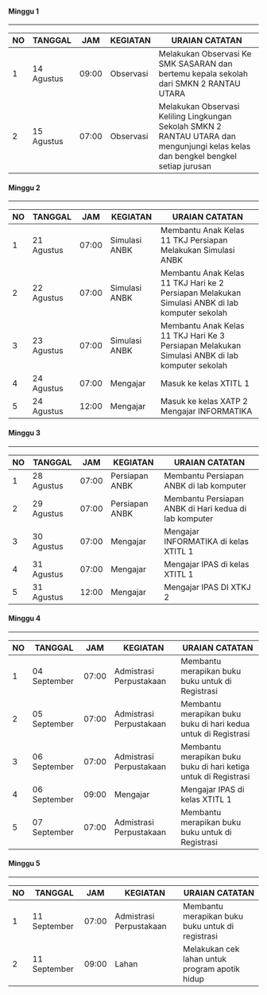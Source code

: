 #### Minggu 1
___

| NO | TANGGAL | JAM | KEGIATAN | URAIAN CATATAN |
| --- | --- | --- | --- | --- |
| 1 | 14 Agustus | 09:00 | Observasi | Melakukan Observasi Ke SMK SASARAN dan bertemu kepala sekolah dari SMKN 2 RANTAU UTARA |
| 2 | 15 Agustus | 07:00 | Observasi | Melakukan Observasi Keliling Lingkungan Sekolah SMKN 2 RANTAU UTARA dan mengunjungi kelas kelas dan bengkel bengkel setiap jurusan |

#### Minggu 2
___

| NO | TANGGAL | JAM | KEGIATAN | URAIAN CATATAN |
| --- | --- | --- | --- | --- |
| 1 | 21 Agustus | 07:00 | Simulasi ANBK | Membantu Anak Kelas 11 TKJ Persiapan Melakukan Simulasi ANBK |
| 2 | 22 Agustus | 07:00 | Simulasi ANBK | Membantu Anak Kelas 11 TKJ Hari ke 2 Persiapan Melakukan Simulasi ANBK di lab komputer sekolah |
| 3 | 23 Agustus | 07:00 | Simulasi ANBK | Membantu Anak Kelas 11 TKJ Hari Ke 3 Persiapan Melakukan Simulasi ANBK di lab komputer sekolah |
| 4 | 24 Agustus | 07:00 | Mengajar | Masuk ke kelas XTITL 1|
| 5 | 24 Agustus | 12:00 | Mengajar | Masuk ke kelas XATP 2 Mengajar INFORMATIKA |

#### Minggu 3
___

| NO | TANGGAL | JAM | KEGIATAN | URAIAN CATATAN |
| --- | --- | --- | --- | --- |
| 1 | 28 Agustus | 07:00 | Persiapan ANBK | Membantu Persiapan ANBK di lab komputer |
| 2 | 29 Agustus | 07:00 | Persiapan ANBK | Membantu Persiapan ANBK di Hari kedua di lab komputer |
| 3 | 30 Agustus | 07:00 | Mengajar | Mengajar INFORMATIKA di kelas XTITL 1 |
| 4 | 31 Agustus | 07:00 | Mengajar | Mengajar IPAS di kelas XTITL 1|
| 5 | 31 Agustus | 12:00 | Mengajar | Mengajar IPAS DI XTKJ 2 |

#### Minggu 4
___

| NO | TANGGAL | JAM | KEGIATAN | URAIAN CATATAN |
| --- | --- | --- | --- | --- |
| 1 | 04 September | 07:00 | Admistrasi Perpustakaan | Membantu merapikan buku buku untuk di Registrasi |
| 2 | 05 September | 07:00 | Admistrasi Perpustakaan | Membantu merapikan buku buku di hari kedua untuk di Registrasi |
| 3 | 06 September | 07:00 | Admistrasi Perpustakaan | Membantu merapikan buku buku di hari ketiga untuk di Registrasi |
| 4 | 06 September | 09:00 | Mengajar | Mengajar IPAS di kelas XTITL 1 |
| 5 | 07 September | 07:00 | Admistrasi Perpustakaan | Membantu merapikan buku buku untuk di Registrasi |

#### Minggu 5
___
| NO | TANGGAL | JAM | KEGIATAN | URAIAN CATATAN |
| --- | --- | --- | --- | --- |
| 1 | 11 September | 07:00 | Admistrasi Perpustakaan | Membantu merapikan buku buku untuk di registrasi |
| 2 | 11 September | 09:00 | Lahan | Melakukan cek lahan untuk program apotik hidup |
